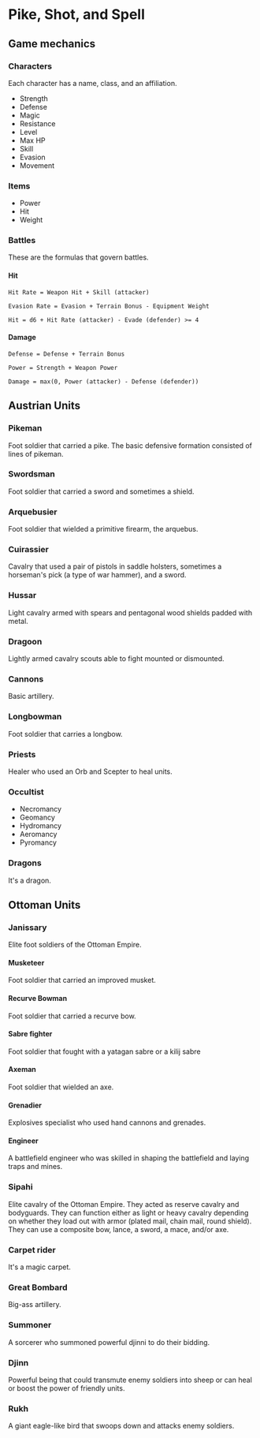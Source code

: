 # Pike, Shot, and Spell

## Game mechanics
### Characters
Each character has a name, class, and an affiliation.

* Strength
* Defense
* Magic
* Resistance
* Level
* Max HP
* Skill
* Evasion
* Movement

### Items
* Power
* Hit
* Weight

### Battles
These are the formulas that govern battles.

#### Hit
```
Hit Rate = Weapon Hit + Skill (attacker)

Evasion Rate = Evasion + Terrain Bonus - Equipment Weight

Hit = d6 + Hit Rate (attacker) - Evade (defender) >= 4
```

#### Damage
```
Defense = Defense + Terrain Bonus

Power = Strength + Weapon Power

Damage = max(0, Power (attacker) - Defense (defender))
```

## Austrian Units

### Pikeman
Foot soldier that carried a pike. The basic defensive formation consisted of lines of pikeman.

### Swordsman
Foot soldier that carried a sword and sometimes a shield.

### Arquebusier
Foot soldier that wielded a primitive firearm, the arquebus.

### Cuirassier
Cavalry that used a pair of pistols in saddle holsters, sometimes a horseman's pick (a type of war hammer), and a sword.

### Hussar
Light cavalry armed with spears and pentagonal wood shields padded with metal.

### Dragoon
Lightly armed cavalry scouts able to fight mounted or dismounted.

### Cannons
Basic artillery.

### Longbowman
Foot soldier that carries a longbow.

### Priests
Healer who used an Orb and Scepter to heal units.

### Occultist
* Necromancy
* Geomancy
* Hydromancy
* Aeromancy
* Pyromancy

### Dragons
It's a dragon.

## Ottoman Units

### Janissary
Elite foot soldiers of the Ottoman Empire.

#### Musketeer
Foot soldier that carried an improved musket.

#### Recurve Bowman
Foot soldier that carried a recurve bow.

#### Sabre fighter
Foot soldier that fought with a yatagan sabre or a kilij sabre

#### Axeman
Foot soldier that wielded an axe.

#### Grenadier
Explosives specialist who used hand cannons and grenades.

#### Engineer
A battlefield engineer who was skilled in shaping the battlefield and laying traps and mines.

### Sipahi
Elite cavalry of the Ottoman Empire. They acted as reserve cavalry and bodyguards. They can function either as light or heavy cavalry depending on whether they load out with armor (plated mail, chain mail, round shield). They can use a composite bow, lance, a sword, a mace, and/or axe.

### Carpet rider
It's a magic carpet.

### Great Bombard
Big-ass artillery.

### Summoner
A sorcerer who summoned powerful djinni to do their bidding.

### Djinn
Powerful being that could transmute enemy soldiers into sheep or can heal or boost the power of friendly units.

### Rukh
A giant eagle-like bird that swoops down and attacks enemy soldiers.